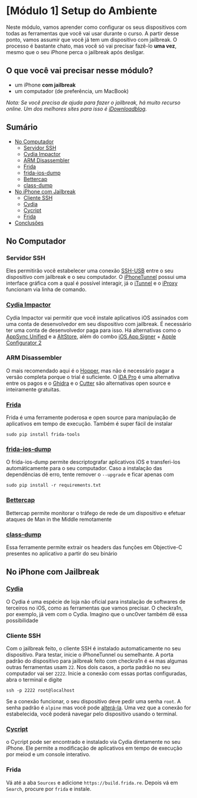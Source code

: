 # [Módulo 1] Setup do Ambiente

Neste módulo, vamos aprender como configurar os seus dispositivos com todas as ferramentas que você vai usar durante o curso. A partir desse ponto, vamos assumir que você já tem um dispositivo com jailbreak. O processo é bastante chato, mas você só vai precisar fazê-lo **uma vez**, mesmo que o seu iPhone perca o jailbreak após desligar.

## O que você vai precisar nesse módulo?
* um iPhone **com jailbreak**
* um computador (de preferência, um MacBook)

_Nota: Se você precisa de ajuda para fazer o jailbreak, há muito recurso online. Um dos melhores sites para isso é [iDownloadblog](https://www.idownloadblog.com/jailbreak/)._

## Sumário
  - [No Computador](#no-computador)
    - [Servidor SSH  ](#servidor-ssh)
    - [Cydia Impactor](#cydia-impactor)
    - [ARM Disassembler](#arm-disassembler)
    - [Frida](#frida)
    - [frida-ios-dump](#frida-ios-dump)
    - [Bettercap](#bettercap)
    - [class-dump](#class-dump)
  - [No iPhone com Jailbreak](#no-iphone-com-jailbreak)
    - [Cliente SSH](#cliente-ssh)
    - [Cydia](#cydia)
    - [Cycript](#cycript)
    - [Frida](#frida-1)
  - [Conclusões](#conclusões)

## No Computador

### Servidor SSH  
Eles permitirão você estabelecer uma conexão [SSH-USB](https://iphonedevwiki.net/index.php/SSH_Over_USB) entre o seu dispositivo com jailbreak e o seu computador. O [iPhoneTunnel](https://code.google.com/archive/p/iphonetunnel-mac/downloads) possui uma interface gráfica com a qual é possível interagir, já o [iTunnel](https://code.google.com/archive/p/iphonetunnel-usbmuxconnectbyport/downloads) e o [iProxy](https://command-not-found.com/iproxy) funcionam via linha de comando.


### [Cydia Impactor](http://www.cydiaimpactor.com/)
Cydia Impactor vai permitir que você instale aplicativos iOS assinados com uma conta de desenvolvedor em seu dispositivo com jailbreak. É necessário ter uma conta de desenvolvedor paga para isso. Há alternativas como o [AppSync Unified](https://kubadownload.com/news/appsync-unified/) e a [AltStore](https://iosninja.io/altstore), além do combo [iOS App Signer](https://www.iosappsigner.com/) + [Apple Configurator 2](https://apps.apple.com/us/app/apple-configurator-2/id1037126344?mt=12)

### ARM Disassembler
O mais recomendado aqui é o [Hopper](https://www.hopperapp.com/), mas não é necessário pagar a versão completa porque o trial é suficiente. O [IDA Pro](https://hex-rays.com/ida-pro/) é uma alternativa entre os pagos e o [Ghidra](https://ghidra-sre.org/) e o [Cutter](https://cutter.re/) são alternativas open source e inteiramente gratuitas.

### [Frida](https://www.frida.re/docs/ios/)
Frida é uma ferramente poderosa e open source para manipulação de aplicativos em tempo de execução. Também é super fácil de instalar

```shell
sudo pip install frida-tools
```

### [frida-ios-dump](https://github.com/AloneMonkey/frida-ios-dump)
O frida-ios-dump permite descriptografar aplicativos iOS e transferi-los automáticamente para o seu computador. Caso a instalação das dependências dê erro, tente remover o `--upgrade` e ficar apenas com

```shell
sudo pip install -r requirements.txt 
```

### [Bettercap](https://www.bettercap.org/installation/)
Bettercap permite monitorar o tráfego de rede de um dispositivo e efetuar ataques de Man in the Middle remotamente

### [class-dump](https://github.com/nygard/class-dump)
Essa ferramente permite extrair os headers das funções em Objective-C presentes no aplicativo a partir do seu binário

## No iPhone com Jailbreak
### [Cydia](https://cydia.saurik.com/)
O Cydia é uma espécie de loja não oficial para instalação de softwares de terceiros no iOS, como as ferramentas que vamos precisar. O checkra1n, por exemplo, já vem com o Cydia. Imagino que o unc0ver também dê essa possibilidade

### Cliente SSH
Com o jailbreak feito, o cliente SSH é instalado automaticamente no seu dispositivo. Para testar, inicie o iPhoneTunnel ou semelhante. A porta padrão do dispositivo para jailbreak feito com checkra1n é `44` mas algumas outras ferramentas usam `22`. Nos dois casos, a porta padrão no seu computador vai ser `2222`. Inicie a conexão com essas portas configuradas, abra o terminal e digite
```shell
ssh -p 2222 root@localhost
```
Se a conexão funcionar, o seu dispositivo deve pedir uma senha `root`. A senha padrão é `alpine` mas você pode [alterá-la](https://cydia.saurik.com/password.html). Uma vez que a conexão for estabelecida, você poderá navegar pelo dispositivo usando o terminal. 

### [Cycript](https://cydia.saurik.com/package/cycript/)
o Cycript pode ser encontrado e instalado via Cydia diretamente no seu iPhone. Ele permite a modificação de aplicativos em tempo de execução por meiod e um console interativo.

### Frida
Vá até a aba `Sources` e adicione `https://build.frida.re`. Depois vá em `Search`, procure por `frida` e instale.

